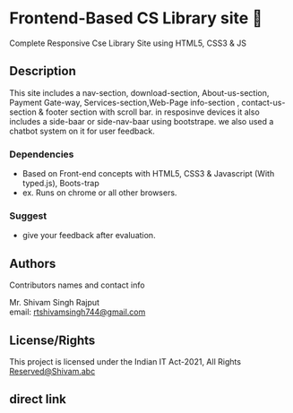# Frontend-Based CS Library site :partying_face:

Complete Responsive Cse Library Site using HTML5, CSS3 & JS

## Description
This site includes a nav-section, download-section, About-us-section, Payment Gate-way, Services-section,Web-Page info-section , contact-us-section & footer section with scroll bar. in resposinve devices it also includes a side-baar or side-nav-baar using bootstrape. we also used a chatbot system on it for user feedback.

### Dependencies

* Based on Front-end concepts with HTML5, CSS3 & Javascript (With typed.js), Boots-trap
* ex. Runs on chrome or all other browsers.

### Suggest
* give your feedback after evaluation.

## Authors

Contributors names and contact info

Mr. Shivam Singh Rajput  
email: rtshivamsingh744@gmail.com

## License/Rights

This project is licensed under the Indian IT Act-2021, All Rights Reserved@Shivam.abc

## direct link


